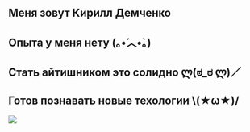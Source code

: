 <h2>Меня зовут Кирилл Демченко </h2>
<h2>Опыта у меня нету 	(｡•́︿•̀｡) </h2>
<h2>Стать айтишником это солидно ლ(ಠ_ಠ ლ)／</h2>
<h2>Готов познавать новые техологии 	\(★ω★)/ </h2>
<img src="https://pp.vk.me/c836127/v836127541/eef8/BItHIEzsZII.jpg"/>
